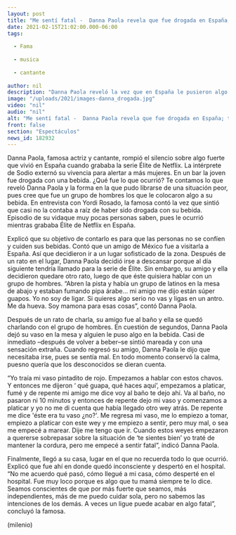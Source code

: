 ```yaml
---
layout: post
title: "Me sentí fatal -  Danna Paola revela que fue drogada en España; terminó en el hospital"
date: 2021-02-15T21:02:00.000-06:00
tags:
  
  - Fama
  
  - musica
  
  - cantante
  
author: nil
description: "Danna Paola reveló la vez que en España le pusieron algo en su bebida para querer sobrepasarse. Contó cómo pudo salir de esa situación que la llevó hasta el hospital. "
image: "/uploads/2021/images-danna_drogada.jpg"
video: "nil"
audio: "nil"
alt: "Me sentí fatal -  Danna Paola revela que fue drogada en España; terminó en el hospital"
front: false
section: "Espectáculos"
news_id: 182932
---
```


Danna Paola, famosa actriz y cantante, rompió el silencio sobre algo fuerte que vivió en España cuando grababa la serie Élite de Netflix. La intérprete de Sodio externó su vivencia para alertar a más mujeres. En un bar la joven fue drogada con una bebida. ¿Qué fue lo que ocurrió? Te contamos lo que reveló Danna Paola y la forma en la que pudo librarse de una situación peor, pues cree que fue un grupo de hombres los que le colocaron algo a su bebida. En entrevista con Yordi Rosado, la famosa contó la vez que sintió que casi no la contaba a raíz de haber sido drogada con su bebida. Episodio de su vidaque muy pocas personas saben, pues le ocurrió mientras grababa Élite de Netflix en España.

Explicó que su objetivo de contarlo es para que las personas no se confíen y cuiden sus bebidas. Contó que un amigo de México fue a visitarla a España. Así que decidieron ir a un lugar sofisticado de la zona. Después de un rato en el lugar, Danna Paola decidió irse a descansar porque al día siguiente tendría llamado para la serie de Élite. Sin embargo, su amigo y ella decidieron quedare otro rato, luego de que éste quisiera hablar con un grupo de hombres. “Abren la pista y había un grupo de latinos en la mesa de abajo y estaban fumando pipa árabe… mi amigo me dijo están súper guapos. Yo no soy de ligar. Si quieres algo serio no vas y ligas en un antro. Me da hueva. Soy mamona para esas cosas”, contó Danna Paola. 

Después de un rato de charla, su amigo fue al baño y ella se quedó charlando con el grupo de hombres. En cuestión de segundos, Danna Paola dejó su vaso en la mesa y alguien le puso algo en la bebida. Casi de inmediato –después de volver a beber–se sintió mareada y con una sensación extraña. 
Cuando regresó su amigo, Danna Paola le dijo que necesitaba irse, pues se sentía mal. En todo momento conservó la calma, puesno quería que los desconocidos se dieran cuenta. 

“Yo traía mi vaso pintadito de rojo. Empezamos a hablar con estos chavos. Y entonces me dijeron ‘ qué guapa, qué haces aquí’, empezamos a platicar, fumé y de repente mi amigo me dice voy al baño te dejo ahí. Va al baño, no pasaron ni 10 minutos y entonces de repente dejo mi vaso y comenzamos a platicar y yo no me di cuenta que había llegado otro wey atrás. De repente me dice 'éste era tu vaso ¿no?'. Me regresa mi vaso, me lo empiezo a tomar, empiezo a platicar con este wey y me empiezo a sentir, pero muy mal, o sea me empecé a marear. Dije me tengo que ir. Cuando estos weyes empezaron a quererse sobrepasar sobre la situación de ‘te sientes bien’ yo traté de mantener la cordura, pero me empecé a sentir fatal”, indicó Danna Paola. 

Finalmente, llegó a su casa, lugar en el que no recuerda todo lo que ocurrió. Explicó que fue ahí en donde quedó inconsciente y despertó en el hospital. 
“No me acuerdo qué pasó, cómo llegué a mi casa, cómo desperté en el hospital. Fue muy loco porque es algo que tu mamá siempre te lo dice. Seamos conscientes de que por más fuerte que seamos, más independientes, más de me puedo cuidar sola, pero no sabemos las intenciones de los demás. A veces un ligue puede acabar en algo fatal”, concluyó la famosa. 

(milenio)